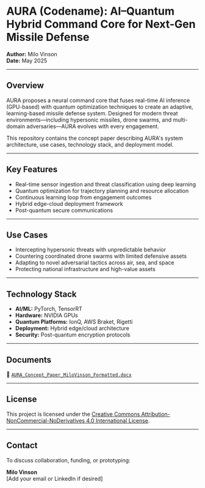 # AURA (Codename): AI–Quantum Hybrid Command Core for Next-Gen Missile Defense

**Author:** Milo Vinson  
**Date:** May 2025

---

## Overview

AURA proposes a neural command core that fuses real-time AI inference (GPU-based) with quantum optimization techniques to create an adaptive, learning-based missile defense system. Designed for modern threat environments—including hypersonic missiles, drone swarms, and multi-domain adversaries—AURA evolves with every engagement.

This repository contains the concept paper describing AURA's system architecture, use cases, technology stack, and deployment model.

---

## Key Features

- Real-time sensor ingestion and threat classification using deep learning
- Quantum optimization for trajectory planning and resource allocation
- Continuous learning loop from engagement outcomes
- Hybrid edge-cloud deployment framework
- Post-quantum secure communications

---

## Use Cases

- Intercepting hypersonic threats with unpredictable behavior
- Countering coordinated drone swarms with limited defensive assets
- Adapting to novel adversarial tactics across air, sea, and space
- Protecting national infrastructure and high-value assets

---

## Technology Stack

- **AI/ML:** PyTorch, TensorRT
- **Hardware:** NVIDIA GPUs
- **Quantum Platforms:** IonQ, AWS Braket, Rigetti
- **Deployment:** Hybrid edge/cloud architecture
- **Security:** Post-quantum encryption protocols

---

## Documents

📄 [`AURA_Concept_Paper_MiloVinson_Formatted.docx`](AURA_Concept_Paper_MiloVinson_Formatted.docx)

---

## License

This project is licensed under the [Creative Commons Attribution-NonCommercial-NoDerivatives 4.0 International License](https://creativecommons.org/licenses/by-nc-nd/4.0/).

---

## Contact

To discuss collaboration, funding, or prototyping:

**Milo Vinson**  
[Add your email or LinkedIn if desired]
